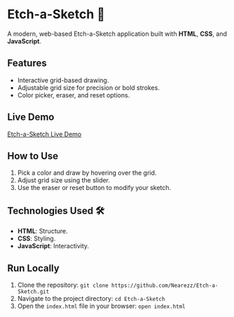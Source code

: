 # Etch-a-Sketch 🎨

A modern, web-based Etch-a-Sketch application built with **HTML**, **CSS**, and **JavaScript**.

## Features
- Interactive grid-based drawing.
- Adjustable grid size for precision or bold strokes.
- Color picker, eraser, and reset options.

## Live Demo 
[Etch-a-Sketch Live Demo](https://nearezz.github.io/Etch-a-Sketch/)

## How to Use 
1. Pick a color and draw by hovering over the grid.
2. Adjust grid size using the slider.
3. Use the eraser or reset button to modify your sketch.

## Technologies Used 🛠️
- **HTML**: Structure.
- **CSS**: Styling.
- **JavaScript**: Interactivity.

## Run Locally 
1. Clone the repository: `git clone https://github.com/Nearezz/Etch-a-Sketch.git`
2. Navigate to the project directory: `cd Etch-a-Sketch`
3. Open the `index.html` file in your browser: `open index.html`
